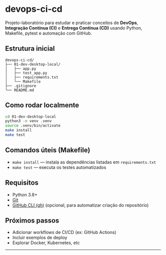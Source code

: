 # devops-ci-cd

Projeto-laboratório para estudar e praticar conceitos de **DevOps**, **Integração Contínua (CI)** e **Entrega Contínua (CD)** usando Python, Makefile, pytest e automação com GitHub.

## Estrutura inicial

```
devops-ci-cd/
├── 01-dev-desktop-local/
│   ├── app.py
│   ├── test_app.py
│   ├── requirements.txt
│   └── Makefile
├── .gitignore
└── README.md
```

## Como rodar localmente

```bash
cd 01-dev-desktop-local
python3 -m venv .venv
source .venv/bin/activate
make install
make test
```

## Comandos úteis (Makefile)

- `make install` — instala as dependências listadas em `requirements.txt`
- `make test` — executa os testes automatizados

## Requisitos

- Python 3.8+
- [Git](https://git-scm.com/)
- [GitHub CLI (gh)](https://cli.github.com/) (opcional, para automatizar criação do repositório)

## Próximos passos

- Adicionar workflows de CI/CD (ex: GitHub Actions)
- Incluir exemplos de deploy
- Explorar Docker, Kubernetes, etc

---
